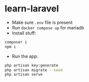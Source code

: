 # learn-laravel
- Make sure `.env` file is present
- Run `docker compose up` for mariadb
- Install stuff:
```bash
composer i
npm i
```
- Run the app:
```bash
php artisan key:generate
php artisan migrate --seed
php artisan serve
```
